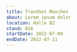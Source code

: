```yaml
---
title: TrendSet München
about: Lorem ipsum dolor
location: Halle B2
stand: B16
startDate: 2022-07-09
endDate: 2022-07-11
---
```

